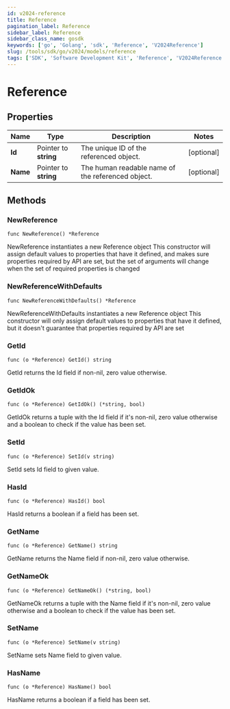 ```yaml
---
id: v2024-reference
title: Reference
pagination_label: Reference
sidebar_label: Reference
sidebar_class_name: gosdk
keywords: ['go', 'Golang', 'sdk', 'Reference', 'V2024Reference']
slug: /tools/sdk/go/v2024/models/reference
tags: ['SDK', 'Software Development Kit', 'Reference', 'V2024Reference']
---
```


# Reference

## Properties

| Name | Type | Description | Notes |
| --- | --- | --- | --- |
| **Id** | Pointer to **string** | The unique ID of the referenced object. | [optional] |
| **Name** | Pointer to **string** | The human readable name of the referenced object. | [optional] |

## Methods

### NewReference

`func NewReference() *Reference`

NewReference instantiates a new Reference object This constructor will assign default values to properties that have it defined, and makes sure properties required by API are set, but the set of arguments will change when the set of required properties is changed

### NewReferenceWithDefaults

`func NewReferenceWithDefaults() *Reference`

NewReferenceWithDefaults instantiates a new Reference object This constructor will only assign default values to properties that have it defined, but it doesn't guarantee that properties required by API are set

### GetId

`func (o *Reference) GetId() string`

GetId returns the Id field if non-nil, zero value otherwise.

### GetIdOk

`func (o *Reference) GetIdOk() (*string, bool)`

GetIdOk returns a tuple with the Id field if it's non-nil, zero value otherwise and a boolean to check if the value has been set.

### SetId

`func (o *Reference) SetId(v string)`

SetId sets Id field to given value.

### HasId

`func (o *Reference) HasId() bool`

HasId returns a boolean if a field has been set.

### GetName

`func (o *Reference) GetName() string`

GetName returns the Name field if non-nil, zero value otherwise.

### GetNameOk

`func (o *Reference) GetNameOk() (*string, bool)`

GetNameOk returns a tuple with the Name field if it's non-nil, zero value otherwise and a boolean to check if the value has been set.

### SetName

`func (o *Reference) SetName(v string)`

SetName sets Name field to given value.

### HasName

`func (o *Reference) HasName() bool`

HasName returns a boolean if a field has been set.
